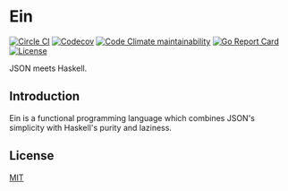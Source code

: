 # Ein

[![Circle CI](https://img.shields.io/circleci/project/github/raviqqe/lazy-ein/master.svg?style=flat-square)](https://circleci.com/gh/raviqqe/lazy-ein)
[![Codecov](https://img.shields.io/codecov/c/github/raviqqe/lazy-ein.svg?style=flat-square)](https://codecov.io/gh/raviqqe/lazy-ein)
[![Code Climate maintainability](https://img.shields.io/codeclimate/maintainability/raviqqe/lazy-ein.svg?style=flat-square)](https://codeclimate.com/github/raviqqe/lazy-ein)
[![Go Report Card](https://goreportcard.com/badge/github.com/raviqqe/lazy-ein?style=flat-square)](https://goreportcard.com/report/github.com/raviqqe/lazy-ein)
[![License](https://img.shields.io/github/license/raviqqe/lazy-ein.svg?style=flat-square)](LICENSE)

JSON meets Haskell.

## Introduction

Ein is a functional programming language which combines JSON's simplicity
with Haskell's purity and laziness.

## License

[MIT](LICENSE)
